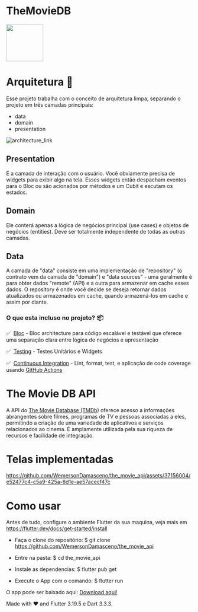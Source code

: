 # TheMovieDB
<img width="100" src="https://user-images.githubusercontent.com/37156004/178585291-beafcf5e-fa0d-4317-a046-604aa1c30348.JPEG"/>

# Arquitetura 🚀

Esse projeto trabalha com o conceito de arquitetura limpa, separando o projeto em três camadas principais:

- data
- domain
- presentation

![architecture_link]

## Presentation
É a camada de interação com o usuário. Você obviamente precisa de widgets para exibir algo na tela. Esses widgets então despacham eventos para o Bloc ou são acionados por métodos e um Cubit e escutam os estados.

## Domain

Ele conterá apenas a lógica de negócios principal (use cases) e objetos de negócios (entities). Deve ser totalmente independente de todas as outras camadas.

## Data

A camada de "data" consiste em uma implementação de "repository" (o contrato vem da camada de "domain") e "data sources" - uma geralmente é para obter dados "remote" (API) e a outra para armazenar em cache esses dados. O repository é onde você decide se deseja retornar dados atualizados ou armazenados em cache, quando armazená-los em cache e assim por diante.

### O que esta incluso no projeto? 📦


✅&nbsp; [Bloc][bloc_link] - Bloc architecture para código escalável e testável que oferece uma separação clara entre lógica de negócios e apresentação

✅&nbsp; [Testing][testing_link] - Testes Unitários e Widgets

✅&nbsp; [Continuous Integration][github_actions_link] - Lint, format, test, e aplicação de code coverage usando [GitHub Actions][github_actions_link]



[architecture_link]: https://raw.githubusercontent.com/ResoCoder/flutter-tdd-clean-architecture-course/master/architecture-proposal.png
[bloc_link]: https://bloclibrary.dev
[github_actions_link]: https://github.com/features/actions
[testing_link]: https://flutter.dev/docs/testing

# The Movie DB API
A API do <a href="https://developer.themoviedb.org/docs/getting-started">The Movie Database (TMDb)</a>  oferece acesso a informações abrangentes sobre filmes, programas de TV e pessoas associadas a eles, permitindo a criação de uma variedade de aplicativos e serviços relacionados ao cinema. É amplamente utilizada pela sua riqueza de recursos e facilidade de integração.
 
# Telas implementadas
 

https://github.com/WemersonDamasceno/the_movie_api/assets/37156004/e52477c4-c5a9-425a-8d1e-ae57acecf47c










# Como usar 
Antes de tudo, configure o ambiente Flutter da sua maquina, veja mais em https://flutter.dev/docs/get-started/install

- Faça o clone do repositório:
$ git clone https://github.com/WemersonDamasceno/the_movie_api

- Entre na pasta:
$ cd the_movie_api

- Instale as dependencias:
$ flutter pub get

- Execute o App com o comando: 
$ flutter run


O app pode ser baixado aqui: <a href="https://drive.google.com/file/d/1ZMeDHhdDrAcg66CNDtRjxEZnchV_LDNC/view?usp=sharing">Download aqui!</a>

Made with :heart: and Flutter 3.19.5 e Dart 3.3.3.

